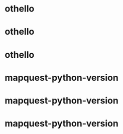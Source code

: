 # othello
# othello
# othello
# mapquest-python-version
# mapquest-python-version
# mapquest-python-version

